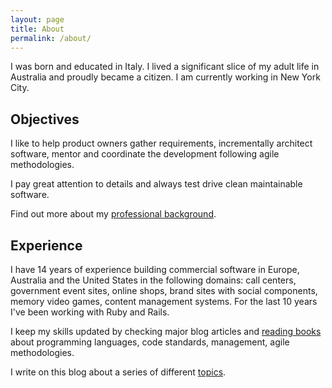 ```yaml
---
layout: page
title: About
permalink: /about/
---
```


I was born and educated in Italy. I lived a significant slice of my adult life in Australia and proudly became a citizen. I am currently working in New York City.

## Objectives

I like to help product owners gather requirements, incrementally architect software, mentor and coordinate the development following agile methodologies. 

I pay great attention to details and always test drive clean maintainable software.

Find out more about my [professional background](https://www.linkedin.com/in/agenteo).

## Experience

I have 14 years of experience building commercial software in Europe, Australia and the United States in the following domains: call centers, government event sites, online shops, brand sites with social components, memory video games, content management systems. For the last 10 years I've been working with Ruby and Rails.

I keep my skills updated by checking major blog articles and [reading books](/reading) about programming languages, code standards, management, agile methodologies.

I write on this blog about a series of different [topics](/topics).

